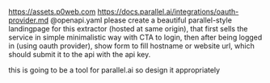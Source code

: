 https://assets.p0web.com
https://docs.parallel.ai/integrations/oauth-provider.md
@openapi.yaml
please create a beautiful parallel-style landingpage for this extractor (hosted at same origin), that first sells the service in simple minimalistic way with CTA to login, then after being logged in (using oauth provider), show form to fill hostname or website url, which should submit it to the api with the api key.

this is going to be a tool for parallel.ai so design it appropriately
